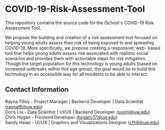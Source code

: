 # COVID-19-Risk-Assessment-Tool
This repository contains the source code for the iSchool's COVID-19 Risk Assessment Tool.  

We propose the building and creation of a risk assessment tool focused on helping young adults assess their  risk of being exposed to and spreading COVID-19. More specifically, we propose creating a responsive, web- based tool that helps young adults assess risk associated with realistic social scenarios and provides them with  actionable steps for risk mitigation. Though the target population for this technology is young adults (based on increased outbreaks within this age group), the goal would be to build this technology in an accessible way for all residents to be able to interact.

## Contact Information
Rayna Tilley - Project Manager | Backend Developer | Data Scientist (raynat6@uw.edu)   
Doris Liu - Data Scientist | UI/UX | Backend Developer (suyinl@uw.edu)   
Chris Hogan - Frontend Developer (hoganc17@uw.edu)   
Sandy Hsiao - UI/UX | Graphics and Visualizations Designer (cfh6@uw.edu)   
